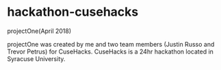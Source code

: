 # hackathon-cusehacks
projectOne(April 2018)

projectOne was created by me and two team members (Justin Russo and Trevor Petrus) for CuseHacks. CuseHacks is a 24hr hackathon located in Syracuse University.
